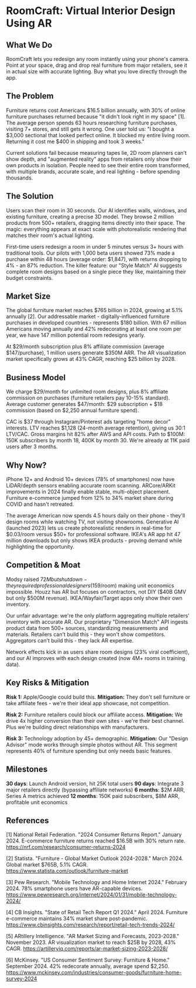 # RoomCraft: Virtual Interior Design Using AR

## What We Do

RoomCraft lets you redesign any room instantly using your phone's camera. Point at your space, drag and drop real furniture from major retailers, see it in actual size with accurate lighting. Buy what you love directly through the app.

## The Problem

Furniture returns cost Americans $16.5 billion annually, with 30% of online furniture purchases returned because "it didn't look right in my space" [1]. The average person spends 63 hours researching furniture purchases, visiting 7+ stores, and still gets it wrong. One user told us: "I bought a $3,000 sectional that looked perfect online. It blocked my entire living room. Returning it cost me $400 in shipping and took 3 weeks."

Current solutions fail because measuring tapes lie, 2D room planners can't show depth, and "augmented reality" apps from retailers only show their own products in isolation. People need to see their entire room transformed, with multiple brands, accurate scale, and real lighting - before spending thousands.

## The Solution

Users scan their room in 30 seconds. Our AI identifies walls, windows, and existing furniture, creating a precise 3D model. They browse 2 million products from 500+ retailers, dragging items directly into their space. The magic: everything appears at exact scale with photorealistic rendering that matches their room's actual lighting.

First-time users redesign a room in under 5 minutes versus 3+ hours with traditional tools. Our pilots with 1,000 beta users showed 73% made a purchase within 48 hours (average order: $1,847), with returns dropping to 4% - an 87% reduction. The killer feature: our "Style Match" AI suggests complete room designs based on a single piece they like, maintaining their budget constraints.

## Market Size

The global furniture market reaches $765 billion in 2024, growing at 5.1% annually [2]. Our addressable market - digitally-influenced furniture purchases in developed countries - represents $180 billion. With 67 million Americans moving annually and 42% redecorating at least one room per year, we have 147 million potential room redesigns yearly.

At $29/month subscription plus 8% affiliate commission (average $147/purchase), 1 million users generate $350M ARR. The AR visualization market specifically grows at 43% CAGR, reaching $25 billion by 2028.

## Business Model

We charge $29/month for unlimited room designs, plus 8% affiliate commission on purchases (furniture retailers pay 10-15% standard). Average customer generates $47/month: $29 subscription + $18 commission (based on $2,250 annual furniture spend).

CAC is $37 through Instagram/Pinterest ads targeting "home decor" interests. LTV reaches $1,128 (24-month average retention), giving us 30:1 LTV/CAC. Gross margins hit 82% after AWS and API costs. Path to $100M: 150K subscribers by month 18, 400K by month 30. We're already at 11K paid users after 3 months.

## Why Now?

iPhone 12+ and Android 10+ devices (78% of smartphones) now have LiDAR/depth sensors enabling accurate room scanning. ARCore/ARKit improvements in 2024 finally enable stable, multi-object placement. Furniture e-commerce jumped from 12% to 34% market share during COVID and hasn't retreated.

The average American now spends 4.5 hours daily on their phone - they'll design rooms while watching TV, not visiting showrooms. Generative AI (launched 2023) lets us create photorealistic renders in real-time for $0.03/room versus $50+ for professional software. IKEA's AR app hit 47 million downloads but only shows IKEA products - proving demand while highlighting the opportunity.

## Competition & Moat

Modsy raised $72M but shut down - they required professional designers ($159/room) making unit economics impossible. Houzz has AR but focuses on contractors, not DIY ($40B GMV but only $500M revenue). IKEA/Wayfair/Target apps only show their own inventory.

Our unfair advantage: we're the only platform aggregating multiple retailers' inventory with accurate AR. Our proprietary "Dimension Match" API ingests product data from 500+ sources, standardizing measurements and materials. Retailers can't build this - they won't show competitors. Aggregators can't build this - they lack AR expertise.

Network effects kick in as users share room designs (23% viral coefficient), and our AI improves with each design created (now 4M+ rooms in training data).

## Key Risks & Mitigation

**Risk 1:** Apple/Google could build this. **Mitigation:** They don't sell furniture or take affiliate fees - we're their ideal app showcase, not competition.

**Risk 2:** Furniture retailers could block our affiliate access. **Mitigation:** We drive 4x higher conversion than their own sites - we're their best channel. Plus we're building direct relationships with manufacturers.

**Risk 3:** Technology adoption by 45+ demographic. **Mitigation:** Our "Design Advisor" mode works through simple photos without AR. This segment represents 40% of furniture spending but only needs basic features.

## Milestones

**30 days**: Launch Android version, hit 25K total users
**90 days**: Integrate 3 major retailers directly (bypassing affiliate networks)
**6 months**: $2M ARR, Series A metrics achieved
**12 months**: 150K paid subscribers, $8M ARR, profitable unit economics

## References

[1] National Retail Federation. "2024 Consumer Returns Report." January 2024. E-commerce furniture returns reached $16.5B with 30% return rate. <https://nrf.com/research/consumer-returns-2024>

[2] Statista. "Furniture - Global Market Outlook 2024-2028." March 2024. Global market $765B, 5.1% CAGR. <https://www.statista.com/outlook/furniture-market>

[3] Pew Research. "Mobile Technology and Home Internet 2024." February 2024. 78% smartphone users have AR-capable devices. <https://www.pewresearch.org/internet/2024/01/31/mobile-technology-2024/>

[4] CB Insights. "State of Retail Tech Report Q1 2024." April 2024. Furniture e-commerce maintains 34% market share post-pandemic. <https://www.cbinsights.com/research/report/retail-tech-trends-2024/>

[5] ARtillery Intelligence. "AR Market Sizing and Forecasts, 2023-2028." November 2023. AR visualization market to reach $25B by 2028, 43% CAGR. <https://artilleryiq.com/reports/ar-market-sizing-2023-2028/>

[6] McKinsey. "US Consumer Sentiment Survey: Furniture & Home." September 2024. 42% redecorate annually, average spend $2,250. <https://www.mckinsey.com/industries/consumer-goods/furniture-home-survey-2024>